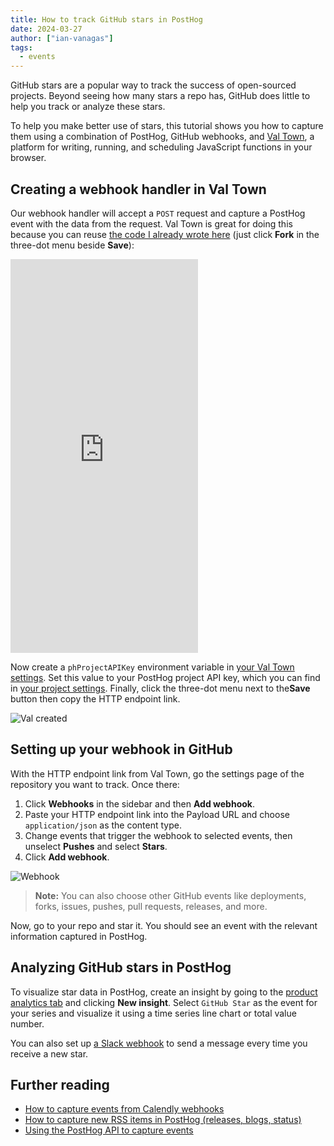 ```yaml
---
title: How to track GitHub stars in PostHog
date: 2024-03-27
author: ["ian-vanagas"]
tags:
  - events
---
```


GitHub stars are a popular way to track the success of open-sourced projects. Beyond seeing how many stars a repo has, GitHub does little to help you track or analyze these stars. 

To help you make better use of stars, this tutorial shows you how to capture them using a combination of PostHog, GitHub webhooks, and [Val Town](https://val.town/), a platform for writing, running, and scheduling JavaScript functions in your browser.

## Creating a webhook handler in Val Town

Our webhook handler will accept a `POST` request and capture a PostHog event with the data from the request. Val Town is great for doing this because you can reuse [the code I already wrote here](https://www.val.town/v/ianvph/posthogGitHubStarCapture) (just click **Fork** in the three-dot menu beside **Save**):

<iframe src="https://www.val.town/embed/ianvph/posthogGitHubStarCapture" height="630" frameBorder="0" allowFullScreen></iframe>

Now create a `phProjectAPIKey` environment variable in [your Val Town settings](https://www.val.town/settings/environment-variables). Set this value to your PostHog project API key, which you can find in [your project settings](https://us.posthog.com/settings/project#variables). Finally, click the three-dot menu next to the**Save** button then copy the HTTP endpoint link.

![Val created](https://res.cloudinary.com/dmukukwp6/image/upload/v1711401477/posthog.com/contents/images/tutorials/github-star-tracker/val.png)

## Setting up your webhook in GitHub

With the HTTP endpoint link from Val Town, go the settings page of the repository you want to track. Once there: 

1. Click **Webhooks** in the sidebar and then **Add webhook**. 
2. Paste your HTTP endpoint link into the Payload URL and choose `application/json` as the content type.
3. Change events that trigger the webhook to selected events, then unselect **Pushes** and select **Stars**.
4. Click **Add webhook**.

![Webhook](https://res.cloudinary.com/dmukukwp6/image/upload/v1711401480/posthog.com/contents/images/tutorials/github-star-tracker/webhook.png)

> **Note:** You can also choose other GitHub events like deployments, forks, issues, pushes, pull requests, releases, and more.

Now, go to your repo and star it. You should see an event with the relevant information captured in PostHog. 

<ProductScreenshot
  imageLight="https://res.cloudinary.com/dmukukwp6/image/upload/v1711401484/posthog.com/contents/images/tutorials/github-star-tracker/event-light.png" 
  imageDark="https://res.cloudinary.com/dmukukwp6/image/upload/v1711401485/posthog.com/contents/images/tutorials/github-star-tracker/event-dark.png" 
  alt="Event in PostHog" 
  classes="rounded"
/>

## Analyzing GitHub stars in PostHog

To visualize star data in PostHog, create an insight by going to the [product analytics tab](https://us.posthog.com/insights) and clicking **New insight**. Select `GitHub Star` as the event for your series and visualize it using a time series line chart or total value number.

<ProductScreenshot
  imageLight="https://res.cloudinary.com/dmukukwp6/image/upload/v1711472788/posthog.com/contents/images/tutorials/github-star-tracker/stars-insight-light.png" 
  imageDark="https://res.cloudinary.com/dmukukwp6/image/upload/v1711472789/posthog.com/contents/images/tutorials/github-star-tracker/stars-insight-dark.png" 
  alt="GitHub Stars insight in PostHog" 
  classes="rounded"
/>

You can also set up [a Slack webhook](/docs/webhooks/slack) to send a message every time you receive a new star.

## Further reading

- [How to capture events from Calendly webhooks](/tutorials/calendly-webhooks)
- [How to capture new RSS items in PostHog (releases, blogs, status)](/tutorials/rss-item-capture)
- [Using the PostHog API to capture events](/tutorials/api-capture-events)
